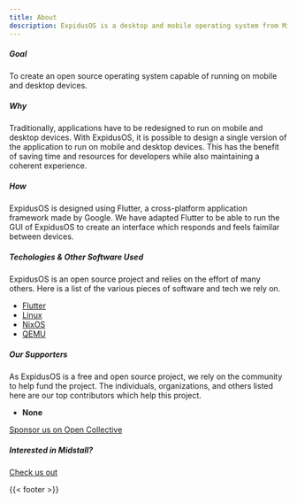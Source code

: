 ```yaml
---
title: About
description: ExpidusOS is a desktop and mobile operating system from Midstall Software designed to unify the mobile and desktop experience.
---
```


<div class="container-fluid pb-3">
  <div class="justify-content-center row">
    <div class="col col-auto col-lg-7 px-0">
      <h5 class="display-5 fw-bold py-3 text-center">Goal</h5>
      <p class="lead text-center">
        To create an open source operating system capable of running on mobile and desktop devices.
      </p>
    </div>
  </div>
</div>

<div class="container-fluid py-3">
  <div class="justify-content-center row">
    <div class="col col-auto col-lg-7 px-0">
      <h5 class="display-5 fw-bold py-3 text-center">Why</h5>
      <p class="lead text-center">
        Traditionally, applications have to be redesigned to run on mobile and desktop devices.
        With ExpidusOS, it is possible to design a single version of the application to run on mobile and desktop devices.
        This has the benefit of saving time and resources for developers while also maintaining a coherent experience.
      </p>
    </div>
  </div>
</div>

<div class="container-fluid py-3">
  <div class="justify-content-center row">
    <div class="col col-auto col-lg-7 px-0">
      <h5 class="display-5 fw-bold py-3 text-center">How</h5>
      <p class="lead text-center">
        ExpidusOS is designed using Flutter, a cross-platform application framework made by Google.
        We have adapted Flutter to be able to run the GUI of ExpidusOS to create an interface which responds and feels faimilar between devices.
      </p>
    </div>
  </div>
</div>

<div class="container-fluid py-3">
  <div class="justify-content-center row">
    <div class="col col-auto col-lg-7 px-0">
      <h5 class="display-5 fw-bold py-3 text-center">Techologies & Other Software Used</h5>
      <p class="lead text-center">
        ExpidusOS is an open source project and relies on the effort of many others.
        Here is a list of the various pieces of software and tech we rely on.
      </p>
      <ul class="text-center list-group py-2">
        <li class="list-group-item border-0"><a class="btn btn-link text-decoration-none" href="https://flutter.dev">Flutter</a></li>
        <li class="list-group-item border-0"><a class="btn btn-link text-decoration-none" href="https://kernel.org">Linux</a></li>
        <li class="list-group-item border-0"><a class="btn btn-link text-decoration-none" href="https://nixos.org">NixOS</a></li>
        <li class="list-group-item border-0"><a class="btn btn-link text-decoration-none" href="https://qemu.org">QEMU</a></li>
      </ul>
    </div>
  </div>
</div>

<div class="container-fluid py-3">
  <div class="justify-content-center row">
    <div class="col col-auto col-lg-7 px-0">
      <h5 class="display-5 fw-bold py-3 text-center">Our Supporters</h5>
      <p class="lead text-center">
        As ExpidusOS is a free and open source project, we rely on the community to help fund the project.
        The individuals, organizations, and others listed here are our top contributors which help this project.
      </p>
      <ul class="text-center list-group py-2">
        <li class="list-group-item border-0"><b>None</b></li>
      </ul>
      <p class="text-center">
        <a href="https://opencollective.com/expidusos" class="btn btn-primary mx-auto">Sponsor us on Open Collective</a>
      </p>
    </div>
  </div>
</div>

<div class="container-fluid py-3">
  <div class="justify-content-center row">
    <div class="col col-auto col-lg-7 px-0">
      <h5 class="display-6 fw-bold py-3 text-center">Interested in Midstall?</h5>
      <p class="text-center">
        <a href="https://midstall.com" class="btn btn-primary mx-auto">Check us out</a>
      </p>
    </div>
  </div>
</div>

{{< footer >}}
